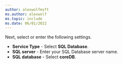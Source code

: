 ```yaml
---
author: alexwolfmsft
ms.author: alexwolf
ms.topic: include
ms.date: 06/01/2022
---
```


Next, select or enter the following settings.

* **Service Type** - Select **SQL Database**.
* **SQL server** - Enter your SQL Database server name.
* **SQL database** - Select **coreDB**.